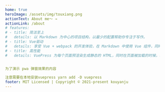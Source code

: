 ```yaml
---   
home: true
heroImage: /assets/img/touxiang.png
actionText: About me～ →
actionLink: /about
# features:
# - title: 简洁至上
#   details: 以 Markdown 为中心的项目结构，以最少的配置帮助你专注于写作。
# - title: Vue驱动
#   details: 享受 Vue + webpack 的开发体验，在 Markdown 中使用 Vue 组件，同时可以使用 Vue 来开发自定义主题。
# - title: 高性能
#   details: VuePress 为每个页面预渲染生成静态的 HTML，同时在页面被加载的时候，将作为 SPA 运行。


为了演示 pwa 弹窗效果的内容

注意需要在本地安装vuepress yarn add -D vuepress
footer: MIT Licensed | Copyright © 2021-present kouyanju
---
```




<style>
.hero>img {
    width: 200px;
    height: 200px;
    -o-object-fit: cover;
    object-fit: cover;
    border-radius: 50%;
    cursor: pointer;
}
</style>
